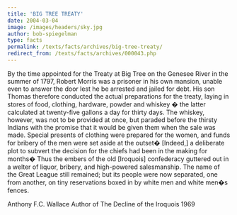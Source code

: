 ```yaml
---
title: 'BIG TREE TREATY'
date: 2004-03-04
image: /images/headers/sky.jpg
author: bob-spiegelman
type: facts
permalink: /texts/facts/archives/big-tree-treaty/
redirect_from: /texts/facts/archives/000043.php
---
```

By the time appointed for the Treaty at Big Tree on the Genesee River in the summer of 1797, Robert Morris was a prisoner in his own mansion, unable even to answer the door lest he be arrested and jailed for debt. His son Thomas therefore conducted the actual preparations for the treaty, laying in stores of food, clothing, hardware, powder and whiskey � the latter calculated at twenty-five gallons a day for thirty days. The whiskey, however, was not to be provided at once, but paraded before the thirsty Indians with the promise that it would be given them when the sale was made. Special presents of clothing were prepared for the women, and funds for bribery of the men were set aside at the outset� [Indeed,] a deliberate plot to subvert the decision for the chiefs had been in the making for months� Thus the embers of the old [Iroquois] confederacy guttered out in a welter of liquor, bribery, and high-powered salesmanship. The name of the Great League still remained; but its people were now separated, one from another, on tiny reservations boxed in by white men and white men�s fences.

Anthony F.C. Wallace
Author of The Decline of the Iroquois
1969
